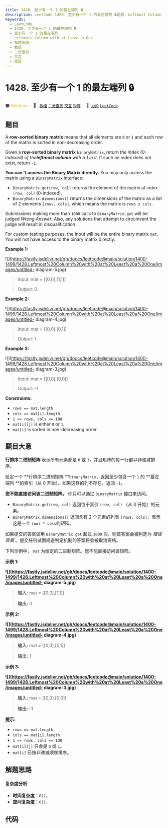 ```yaml
---
title: 1428. 至少有一个 1 的最左端列 🔒
description: LeetCode 1428. 至少有一个 1 的最左端列 🔒题解，Leftmost Column with at Least a One，包含解题思路、复杂度分析以及完整的 JavaScript 代码实现。
keywords:
  - LeetCode
  - 1428. 至少有一个 1 的最左端列 🔒
  - 至少有一个 1 的最左端列
  - Leftmost Column with at Least a One
  - 解题思路
  - 数组
  - 二分查找
  - 交互
  - 矩阵
---
```


# 1428. 至少有一个 1 的最左端列 🔒

🟠 <font color=#ffb800>Medium</font>&emsp; 🔖&ensp; [`数组`](/tag/array.md) [`二分查找`](/tag/binary-search.md) [`交互`](/tag/interactive.md) [`矩阵`](/tag/matrix.md)&emsp; 🔗&ensp;[`力扣`](https://leetcode.cn/problems/leftmost-column-with-at-least-a-one) [`LeetCode`](https://leetcode.com/problems/leftmost-column-with-at-least-a-one)

## 题目

A **row-sorted binary matrix** means that all elements are `0` or `1` and each
row of the matrix is sorted in non-decreasing order.

Given a **row-sorted binary matrix** `binaryMatrix`, return _the index
(0-indexed) of the**leftmost column** with a 1 in it_. If such an index does
not exist, return `-1`.

**You can 't access the Binary Matrix directly.** You may only access the
matrix using a `BinaryMatrix` interface:

  * `BinaryMatrix.get(row, col)` returns the element of the matrix at index `(row, col)` (0-indexed).
  * `BinaryMatrix.dimensions()` returns the dimensions of the matrix as a list of 2 elements `[rows, cols]`, which means the matrix is `rows x cols`.

Submissions making more than `1000` calls to `BinaryMatrix.get` will be judged
_Wrong Answer_. Also, any solutions that attempt to circumvent the judge will
result in disqualification.

For custom testing purposes, the input will be the entire binary matrix `mat`.
You will not have access to the binary matrix directly.



**Example 1:**

![](https://fastly.jsdelivr.net/gh/doocs/leetcode@main/solution/1400-1499/1428.Leftmost%20Column%20with%20at%20Least%20a%20One/images/untitled-
diagram-5.jpg)

> Input: mat = [[0,0],[1,1]]
> 
> Output: 0

**Example 2:**

![](https://fastly.jsdelivr.net/gh/doocs/leetcode@main/solution/1400-1499/1428.Leftmost%20Column%20with%20at%20Least%20a%20One/images/untitled-
diagram-4.jpg)

> Input: mat = [[0,0],[0,1]]
> 
> Output: 1

**Example 3:**

![](https://fastly.jsdelivr.net/gh/doocs/leetcode@main/solution/1400-1499/1428.Leftmost%20Column%20with%20at%20Least%20a%20One/images/untitled-
diagram-3.jpg)

> Input: mat = [[0,0],[0,0]]
> 
> Output: -1

**Constraints:**

  * `rows == mat.length`
  * `cols == mat[i].length`
  * `1 <= rows, cols <= 100`
  * `mat[i][j]` is either `0` or `1`.
  * `mat[i]` is sorted in non-decreasing order.


## 题目大意

**行排序二进制矩阵**  表示所有元素都是 `0` 或 `1`，并且矩阵的每一行都以非递减排序。

给定一个 **行排序二进制矩阵  **`binaryMatrix`，返回至少包含一个 `1` 的 **最左端列  **的索引（从 0
开始）。如果这样的列不存在，返回 `-1`。

**您不能直接访问该二进制矩阵。** 你只可以通过 `BinaryMatrix` 接口来访问。

  * `BinaryMatrix.get(row, col)` 返回位于索引 `(row, col)` （从 0 开始）的元素。
  * `BinaryMatrix.dimensions()` 返回含有 2 个元素的列表 `[rows, cols]`，表示这是一个 `rows * cols`的矩阵。

如果提交的答案调用 `BinaryMatrix.get` 超过 `1000` 次，则该答案会被判定为 _错误答案_
。提交任何试图规避判定机制的答案将会被取消资格。

下列示例中， `mat` 为给定的二进制矩阵。您不能直接访问该矩阵。



**示例 1:**

**![](https://fastly.jsdelivr.net/gh/doocs/leetcode@main/solution/1400-1499/1428.Leftmost%20Column%20with%20at%20Least%20a%20One/images/untitled-
diagram-5.jpg)**

> 
> 
> 
> 
> 
> **输入:** mat = [[0,0],[1,1]]
> 
> **输出:** 0
> 
> 

**示例 2:**

**![](https://fastly.jsdelivr.net/gh/doocs/leetcode@main/solution/1400-1499/1428.Leftmost%20Column%20with%20at%20Least%20a%20One/images/untitled-
diagram-4.jpg)**

> 
> 
> 
> 
> 
> **输入:** mat = [[0,0],[0,1]]
> 
> **输出:** 1
> 
> 

**示例 3:**

**![](https://fastly.jsdelivr.net/gh/doocs/leetcode@main/solution/1400-1499/1428.Leftmost%20Column%20with%20at%20Least%20a%20One/images/untitled-
diagram-3.jpg)**

> 
> 
> 
> 
> 
> **输入:** mat = [[0,0],[0,0]]
> 
> **输出:** -1
> 
> 



**提示:**

  * `rows == mat.length`
  * `cols == mat[i].length`
  * `1 <= rows, cols <= 100`
  * `mat[i][j]` 只会是 `0` 或 `1`。
  * `mat[i]` 已按非递减顺序排序。


## 解题思路

#### 复杂度分析

- **时间复杂度**：`O()`，
- **空间复杂度**：`O()`，

## 代码

```javascript

```